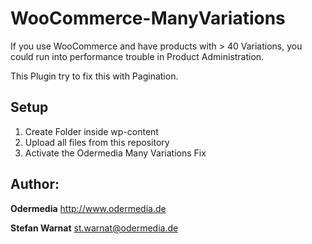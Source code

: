 WooCommerce-ManyVariations
==========================

If you use WooCommerce and have products with > 40 Variations, 
you could run into performance trouble in Product Administration.

This Plugin try to fix this with Pagination.

## Setup
1. Create Folder inside wp-content 
2. Upload all files from this repository
3. Activate the Odermedia Many Variations Fix

## Author:
**Odermedia** 
http://www.odermedia.de

**Stefan Warnat** 
st.warnat@odermedia.de
